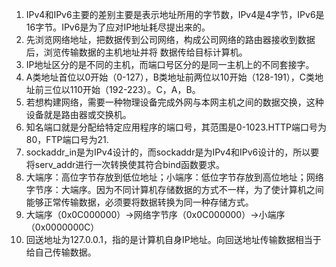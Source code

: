 1. IPv4和IPv6主要的差别主要是表示地址所用的字节数，IPv4是4字节，IPv6是16字节。IPv6是为了应对IP地址耗尽提出来的。
2. 先浏览网络地址，把数据传到公司网络，构成公司网络的路由器接收到数据后，浏览传输数据的主机地址并将 数据传给目标计算机。
3. IP地址区分的是不同的主机，而端口号区分的是同一主机上的不同套接字。
4. A类地址首位以0开始（0-127），B类地址前两位以10开始（128-191），C类地址前三位以110开始（192-223）。C，A，B。
5. 若想构建网络，需要一种物理设备完成外网与本网主机之间的数据交换，这种设备就是路由器或交换机。
6. 知名端口就是分配给特定应用程序的端口号，其范围是0-1023.HTTP端口号为80，FTP端口号为21.
7. sockaddr_in是为IPv4设计的，而sockaddr是为IPv4和IPv6设计的，所以要将serv_addr进行一次转换使其符合bind函数要求。
8. 大端序：高位字节存放到低位地址；小端序：低位字节存放到高位地址；网络字节序：大端序。因为不同计算机存储数据的方式不一样，为了使计算机之间能够正常传输数据，必须要将数据转换为同一种存储方式。
9. 大端序（0x0C000000）->网络字节序（0x0C000000）->小端序（0x0000000C）
10. 回送地址为127.0.0.1，指的是计算机自身IP地址。向回送地址传输数据相当于给自己传输数据。